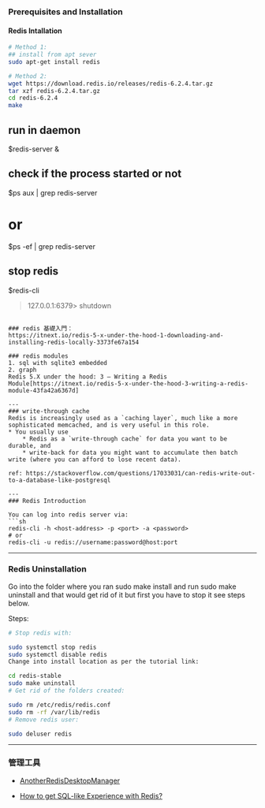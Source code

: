 ### Prerequisites and Installation

#### Redis Intallation
```sh
# Method 1: 
## install from apt sever
sudo apt-get install redis

# Method 2:
wget https://download.redis.io/releases/redis-6.2.4.tar.gz
tar xzf redis-6.2.4.tar.gz
cd redis-6.2.4
make
```

## run in daemon
$redis-server & 
## check if the process started or not
$ps aux | grep redis-server
# or
$ps -ef | grep redis-server

## stop redis
$redis-cli
> 127.0.0.1:6379> shutdown
```

### redis 基礎入門：
https://itnext.io/redis-5-x-under-the-hood-1-downloading-and-installing-redis-locally-3373fe67a154

### redis modules
1. sql with sqlite3 embedded
2. graph 
Redis 5.X under the hood: 3 — Writing a Redis Module[https://itnext.io/redis-5-x-under-the-hood-3-writing-a-redis-module-43fa42a6367d]

---
### write-through cache
Redis is increasingly used as a `caching layer`, much like a more sophisticated memcached, and is very useful in this role. 
* You usually use
	* Redis as a `write-through cache` for data you want to be durable, and 
	* write-back for data you might want to accumulate then batch write (where you can afford to lose recent data).

ref: https://stackoverflow.com/questions/17033031/can-redis-write-out-to-a-database-like-postgresql

---
### Redis Introduction

You can log into redis server via:
```sh
redis-cli -h <host-address> -p <port> -a <password>
# or
redis-cli -u redis://username:password@host:port
```

---
### Redis Uninstallation
Go into the folder where you ran sudo make install and run sudo make uninstall and that would get rid of it but first you have to stop it see steps below.

Steps:
```sh
# Stop redis with:

sudo systemctl stop redis
sudo systemctl disable redis
Change into install location as per the tutorial link:

cd redis-stable
sudo make uninstall
# Get rid of the folders created:

sudo rm /etc/redis/redis.conf
sudo rm -rf /var/lib/redis
# Remove redis user:

sudo deluser redis
```

---
### 管理工具
* [AnotherRedisDesktopManager](https://github.com/qishibo/AnotherRedisDesktopManager?fbclid=IwAR1h3ETAMa1b2fgOQ6cpUrhbqV_JW_ZAkh6EDUss9h4lhqbHT-rLLgM106Q)

* [How to get SQL-like Experience with Redis?](https://redis.com/blog/get-sql-like-experience-redis/)